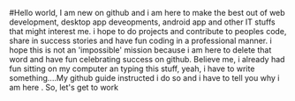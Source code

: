 
#Hello world, 
I am new on github and i am here to make the best out of web development, desktop app deveopments, android app and other IT
stuffs that might interest me. i hope to do projects and contribute to peoples code, share in success stories and have fun coding in a professional manner. i hope this is not an 'impossible' mission because i am here to delete that word and have fun celebrating success on github. Believe me, i already had fun sitting on my computer an typing this stuff, yeah, i have to write something....My github guide instructed i do so and i have to tell you why i am here . So, let's get to work
